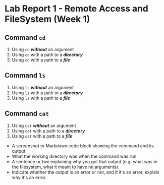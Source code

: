 # Lab Report 1 - Remote Access and FileSystem (Week 1)
## Command `cd`
1. Using `cd` ***without*** an argument
2. Using `cd` with a path to a ***directory***
3. Using `cd` with a path to a ***file***

## Command `ls`
1. Using `ls` ***without*** an argument
2. Using `ls` with a path to a ***directory***
3. Using `ls` with a path to a ***file***

## Command `cat`
1. Using `cat` ***without*** an argument
2. Using `cat` with a path to a ***directory***
3. Using `cat` with a path to a ***file***

* A screenshot or Markdown code block showing the command and its output
* What the working directory was when the command was run
* A sentence or two explaining why you got that output (e.g. what was in the filesystem, what it meant to have no arguments).
* Indicate whether the output is an error or not, and if it's an error, explain why it's an error.
